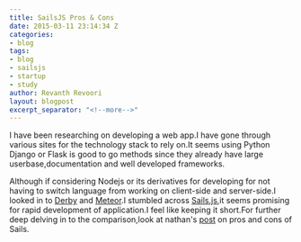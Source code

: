 ```yaml
---
title: SailsJS Pros & Cons
date: 2015-03-11 23:14:34 Z
categories:
- blog
tags:
- blog
- sailsjs
- startup
- study
author: Revanth Revoori
layout: blogpost
excerpt_separator: "<!--more-->"
---
```


I have been researching on developing a web app.I have gone through various sites for the technology stack to rely on.It seems using Python Django or Flask is good to go methods since they already have large userbase,documentation and well developed frameworks.

<!--more-->

Although if considering Nodejs or its derivatives for developing for not having to switch language from working on client-side and server-side.I looked in to [Derby] and [Meteor].I stumbled across [Sails.js],it seems promising for rapid development of application.I feel like keeping it short.For further deep delving in to the comparison,look at nathan's [post] on pros and cons of Sails.

[Derby]:	http://derbyjs.com/
[Meteor]:	https://www.meteor.com/
[Sails.js]:	http://sailsjs.org/#!/
[post]:		http://nathanleclaire.com/blog/2013/12/28/the-good-the-bad-and-the-ugly-of-sails-dot-js-realtime-javascript-mvc-framework/
